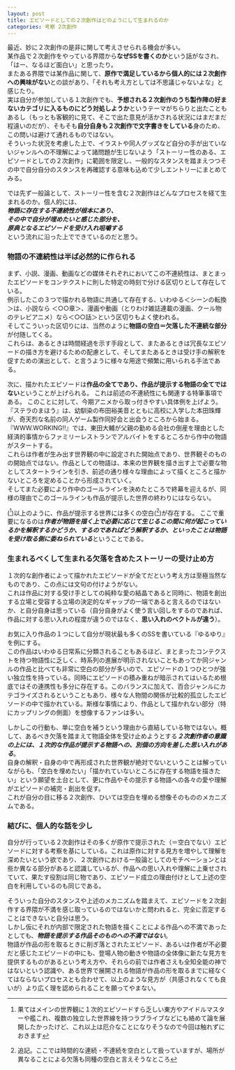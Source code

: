 ```yaml
---
layout: post
title: エピソードとしての２次創作はどのようにして生まれるのか
categories: 考察 2次創作
---
```


最近、妙に２次創作の是非に関して考えさせられる機会が多い。  
某作品で２次創作をやっている界隈から**なぜSSを書くのか**という話がなされ、「はー、なるほど面白い」と思ったり。  
またある界隈では某作品に関して、**原作で満足しているから個人的には２次創作への興味がない**との談があり、「それも考え方としては不思議じゃないよな」と感じたり。  
実は自分が参加している１次創作でも、**予想される２次創作のうち製作陣の好まないカテゴリに入るものにどう対処しようか**というテーマがちらりと出たこともあるし（もっとも客観的に見て、そこで出た意見が活かされる状況にはまだまだ程遠いのだが）、そもそも**自分自身も２次創作で文字書きをしている**身のため、この問いは避けて通れるものではない。  
そういった状況を考慮した上で、イラストや同人グッズなど自分の手が出ていないジャンルへの不理解によって諸問題が生じないよう「ストーリー性のある、エピソードとしての２次創作」に範囲を限定し、一般的なスタンスを踏まえつつその中で自分自分のスタンスを再確認する意味も込めて少しエントリーにまとめてみる。

では先ず一般論として、ストーリー性を含む２次創作はどんなプロセスを経て生まれるのか。個人的には、  
***物語に存在する不連続性が根本にあり、  
その中で自分が埋めたいと感じた部分を、  
原典となるエピソードを受け入れ咀嚼する***  
という流れに沿った上でできているのだと思う。

### 物語の不連続性は半ば必然的に作られる

まず、小説、漫画、動画などの媒体それぞれにおいてこの不連続性は、まとまったエピソードをコンテクストに則した特定の時刻で分ける区切りとして存在している。  
例示したこの３つで描かれる物語に共通して存在する、いわゆる＜シーンの転換＞は、小説なら ＜○○章＞、漫画や動画（とりわけ雑誌連載の漫画、クール物のテレビアニメ）なら＜○○話＞という区切りもよく使われる。  
そしてこういった区切りには、当然のように**物語の空白＝欠落した不連続な部分**が付随してくる。  
これらは、あるときは時間経過を示す手段として、またあるときは冗長なエピソードの描き方を避けるための配慮として、そしてまたあるときは受け手の解釈を促すための演出として、と言うように様々な用途で頻繁に用いられる手法である。  

次に、描かれたエピソードは**作品の全てであり、作品が提示する物語の全てではない**ということが上げられる。
これは前述の不連続性にも関連する特筆事項である。
このことに対して、今期アニメから取っ付きやすい具体例を上げよう。  
『ステラのまほう』は、幼馴染の布田裕美音とともに高校に入学した本田珠輝が、奇天烈な名前の同人ゲーム製作同好会と出会うところから始まる。  
『WWW.WORKING!!』では、東田大輔が父親の勤める会社の倒産を理由とした経済的事情からファミリーレストランでアルバイトをするところから作中の物語がスタートする。  
これらは作者が生み出す世界観の中に設定された開始点であり、世界観そのものの開始点ではない。作品としての物語は、本来の世界観を描き出す上で必要な物としてスタートラインを引き、前述の通り様々な理由によって描くところと描かないところを定めることから形成されていく。  
そしてまた必要により作中のゴールラインを決めたところで終幕を迎えるが、同様の理由でこのゴールラインも作品が提示した世界の終わりにはならない。

([^1])以上のように、作品が提示する世界には多くの空白([^2])が存在する。
ここで重要になるのは***作者が物語を描く上で必要に応じて生じるこの間に何が起こっているかを解釈するかどうか、するのであればどう解釈するか、といったことは物語を受け取る側に委ねられている***ということである。

### 生まれるべくして生まれる欠落を含めたストーリーの受け止め方

１次的な創作者によって描かれたエピソードが全てだという考え方は至極当然なものであり、この点には文句の付けようがない。  
これは作品に対する受け手としての純粋な愛の結晶であると同時に、物語を創出する立場と受容する立場の決定的なギャップの一端であると言えるのではないか、と自分自身は思っている（自分自身がよく使う言い回しをするのであれば、作品に対する思い入れの程度が違うのではなく、**思い入れのベクトルが違う**）。

お気に入り作品の１つにして自分が現状最も多くのSSを書いている『ゆるゆり』を例にする。  
この作品はいわゆる日常系に分類されることもあるほど、まとまったコンテクストを持つ物語性に乏しく、時系列の進展が明示されないこともあってか同ジャンルの作品と比べても非常に空白の部分が多いので、エピソードの１つひとつが強い独立性を持っている。同時にエピソードの積み重ねが暗示されてはいるため根底ではその連携性も多分に存在する。このバランスに加えて、百合ジャンルにカテゴライズされるということもあり、様々な人物間の関係が比較的孤立したエピソードの中で描かれている。斯様な事情により、作品として描かれない部分（特にカップリングの側面）を想像するファンは多い。

しかしこの行動も、単に空白を補うという理由から直結している物ではない。概して、あるべき欠落を踏まえて物語全体を受け止めようとする***２次創作者の意識の上には、１次的な作品が提示する物語への、別個の方向を差した思い入れがある***。  
自身の解釈・自身の中で再形成された世界観が絶対でないということは解っていながらも、「空白を埋めたい」「描かれていないところに存在する物語を描きたい」という願望を土台として、更に作品やその提示する物語への各々の愛や理解がエピソードの補完・創出を促す。  
これが自分の目に移る２次創作、ひいては空白を埋める想像そのもののメカニズムである。

### 結びに、個人的な話を少し

自分が行っている２次創作はその多くが原作で提示された（＝空白でない）エピソードに対する考察を基にしている。これは原作に対する見方を増やして理解を深めたいという欲であり、２次創作における一般論としてのモチベーションとは些か異なる部分があると認識しているが、作品への思い入れや理解に上乗せされていて、果たす役割は同じ物であり、エピソード成立の理由付けとして上述の空白を利用しているのも同じである。

そういった自分のスタンスや上述のメカニズムを踏まえて、エピソードを２次創作する界隈が不満を感じ取っているのではないかと問われると、完全に否定することはできないと自分は思う。  
しかし仮にそれが内部で限定された物語を描くことによる作品への不満であったとしても、***物語を提示する作品そのものへの不満ではない***。  
物語が作品の形を取るときに削ぎ落とされたエピソード、あるいは作者が不必要だと感じたエピソードの中にも、登場人物の動きや物語の全体像に新たな見方を提供するものがあるという考え方や、それらの前では作者さえも全知全能の神ではないという認識や、ある世界で展開される物語が作品の形を取るまでに経なくてはならないプロセスとも合わせて、以上のような見方が（共感されなくても良いが）より広く理を認められることを願ってやまない。

[^1]: 果てはメインの世界観に１次的エピソードすら乏しい東方やアイドルマスターや艦これ、複数の独立した世界線を持つラブライブなどにも絡めて論を展開したかったけど、これ以上は厄介なことになりそうなので今回は触れずにおきます
[^2]: 追記。ここでは時間的な連続・不連続を空白として扱っていますが、場所が異なることによる欠落も同種の空白と言えそうなところ
